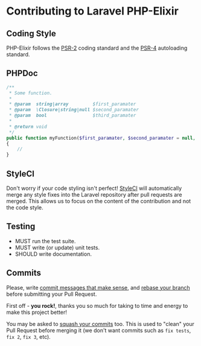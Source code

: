 # Contributing to Laravel PHP-Elixir

## Coding Style

PHP-Elixir follows the [PSR-2](http://www.php-fig.org/psr/2/) coding standard and the [PSR-4](http://www.php-fig.org/psr/4/) autoloading standard.

## PHPDoc

```php
/**
 * Some function.
 *
 * @param  string|array         $first_paramater
 * @param  \Closure|string|null $second_paramater
 * @param  bool                 $third_paramater
 *
 * @return void
 */
public function myFunction($first_paramater, $second_paramater = null, $third_paramater = false)
{
    //
}
```

## StyleCI

Don't worry if your code styling isn't perfect! [StyleCI](https://styleci.io) will automatically merge any style fixes into the Laravel repository after pull requests are merged. This allows us to focus on the content of the contribution and not the code style.

## Testing

* MUST run the test suite.
* MUST write (or update) unit tests.
* SHOULD write documentation.

## Commits

Please, write [commit messages that make sense](http://tbaggery.com/2008/04/19/a-note-about-git-commit-messages.html),
and [rebase your branch](http://git-scm.com/book/en/Git-Branching-Rebasing) before submitting your Pull Request.

First off - **you rock!**, thanks you so much for taking to time and energy to make this project better!

You may be asked to [squash your commits](http://gitready.com/advanced/2009/02/10/squashing-commits-with-rebase.html)
too. This is used to "clean" your Pull Request before merging it (we don't want commits such as `fix tests`, `fix 2`,
`fix 3`, etc).
